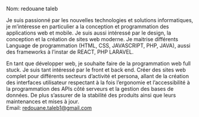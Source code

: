 Nom: redouane taleb


Je suis passionné par les nouvelles technologies et solutions informatiques, je m’intéresse
en particulier a la conception et programmation des applications web et mobile. 
Je suis aussi intéressé par le design, la conception et  la création de sites web moderne. 
Je maitrise différents Language de programmation (HTML, CSS, JAVASCRIPT, PHP, JAVA), 
aussi des frameworks à l’instar de REACT, PHP LARAVEL.

En tant que développer web, je souhaite faire de la programmation web full stuck. 
Je suis tant intéressé par le front et back end. Créer des sites web complet pour 
différents secteurs d’activité et persona, allant de la création des interfaces 
utilisateur respectant à la fois l’ergonomie et l’accessibilité à la programmation des 
APIs côté serveurs et la gestion des bases de données. 
De plus s’assurer de la stabilité des produits ainsi que leurs maintenances
 et mises à jour.  
Email: redouane.taleb1@gmail.com
